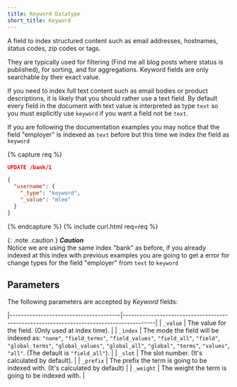 ```yaml
---
title: Keyword Datatype
short_title: Keyword
---
```


A field to index structured content such as email addresses, hostnames, status codes, zip codes or tags.

They are typically used for filtering (Find me all blog posts where status is published), for sorting, and for aggregations. Keyword fields are only searchable by their exact value.

If you need to index full text content such as email bodies or product descriptions, it is likely that you should rather use a text field. By default every field in the document with text value is interpreted as type `text` so you must explicitly use `keyword` if you want a field not be `text`.

If you are following the documentation examples you may notice that the field "employer" is indexed as `text` before but this time we index the field as `keyword`


{% capture req %}

```json
UPDATE /bank/1

{
  "username": {
    "_type": "keyword",
    "_value": "mlee"
  }
}
```
{% endcapture %}
{% include curl.html req=req %}

{: .note .caution }
**_Caution_**<br>
Notice we are using the same index "bank" as before, if you already indexed at this index with previous examples you are going to get a error for change types for the field  "employer" from `text` to `keyword`


## Parameters

The following parameters are accepted by _Keyword_ fields:

|---------------------------------------|-----------------------------------------------------------------------------------------|
| `_value`                              | The value for the field. (Only used at index time).                                     |
| `_index`                              | The mode the field will be indexed as: `"none"`, `"field_terms"`, `"field_values"`, `"field_all"`, `"field"`, `"global_terms"`, `"global_values"`, `"global_all"`, `"global"`, `"terms"`, `"values"`, `"all"`. (The default is `"field_all"`). |
| `_slot`                               | The slot number. (It's calculated by default).                                          |
| `_prefix`                             | The prefix the term is going to be indexed with. (It's calculated by default)           |
| `_weight`                             | The weight the term is going to be indexed with.                                        |
